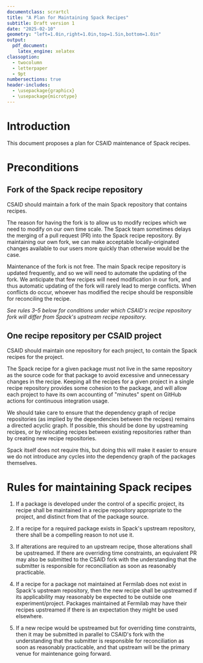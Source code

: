 ```yaml
---
documentclass: scrartcl
title: "A Plan for Maintaining Spack Recipes"
subtitle: Draft version 1
date: "2025-02-10"
geometry: "left=1.0in,right=1.0in,top=1.5in,bottom=1.0in"
output:
  pdf_document:
    latex_engine: xelatex
classoption:
  - twocolumn
  - letterpaper
  - 9pt
numbersections: true
header-includes:
  - \usepackage{graphicx}
  - \usepackage{microtype}
---
```


# Introduction

This document proposes a plan for CSAID maintenance of Spack recipes.

# Preconditions

## Fork of the Spack recipe repository

CSAID should maintain a fork of the main Spack repository that contains recipes.

The reason for having the fork is to allow us to modify recipes which we need to modify on our own time scale.
The Spack team sometimes delays the merging of a pull request (PR) into the Spack recipe repository.
By maintaining our own fork, we can make acceptable locally-originated changes available to our users more quickly than otherwise would be the case.

Maintenance of the fork is not free.
The main Spack recipe repository is updated frequently, and so we will need to automate the updating of the fork.
We anticipate that few recipes will need modification in our fork, and thus automatic updating of the fork will rarely lead to merge conflicts.
When conflicts do occur, whoever has modified the recipe should be responsible for reconciling the recipe.

*See rules 3–5 below for conditions under which CSAID's recipe repository fork will differ from Spack's upstream recipe repository.*

## One recipe repository per CSAID project

CSAID should maintain one repository for each project, to contain the Spack recipes for the project.

The Spack recipe for a given package must not live in the same repository as the source code for that package to avoid excessive and unnecessary changes in the recipe.
Keeping all the recipes for a given project in a single recipe repository provides some cohesion to the package, and
will allow each project to have its own accounting of "minutes" spent on GitHub actions for continuous integration usage.

We should take care to ensure that the dependency graph of recipe repositories (as implied by the dependencies between the recipes) remains a directed acyclic graph. If possible, this should be done by upstreaming recipes, or by relocating recipes between existing repositories rather than by creating new recipe repositories.

Spack itself does not require this, but doing this will make it easier to ensure we do not introduce any cycles into the dependency graph of the packages themselves.


# Rules for maintaining Spack recipes

1. If a package is developed under the control of a specific project, its
   recipe shall be maintained in a recipe repository appropriate to the
   project, and distinct from that of the package source.

2. If a recipe for a required package exists in Spack's upstream
   repository, there shall be a compelling reason to not use it.

3. If alterations are required to an upstream recipe, those alterations
   shall be upstreamed. If there are overriding time constraints, an
   equivalent PR may also be submitted to the CSAID fork with the
   understanding that the submitter is responsible for reconciliation as
   soon as reasonably practicable.

4. If a recipe for a package not maintained at Fermilab does not exist 
   in Spack's upstream repository, then the new recipe shall be upstreamed 
   if its applicability may reasonably be expected to be outside one 
   experiment/project.  Packages maintained at Fermilab may have their recipes
   upstreamed if there is an expectation they might be used elsewhere.

5. If a new recipe would be upstreamed but for overriding time
   constraints, then it may be submitted in parallel to CSAID's fork with
   the understanding that the submitter is responsible for reconciliation
   as soon as reasonably practicable, and that upstream will be the
   primary venue for maintenance going forward.
